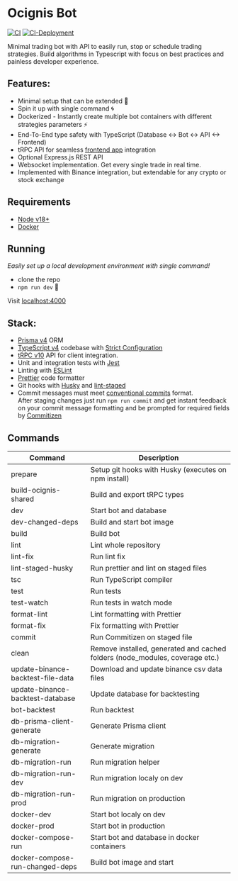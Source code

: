 # Ocignis Bot

[![CI][ci-badge]][ci-url]
[![CI-Deployment][ci-deployment-badge]][ci-deployment-url]

Minimal trading bot with API to easily run, stop or schedule trading strategies. Build algorithms in Typescript with focus on best practices and painless developer experience.

## Features:

- Minimal setup that can be extended 🔧
- Spin it up with single command 🌀
- Dockerized - Instantly create multiple bot containers with different strategies parameters ⚡
- End-To-End type safety with TypeScript (Database <-> Bot <-> API <-> Frontend)
- tRPC API for seamless [frontend app](https://github.com/ocignis/ocignis-fe) integration
- Optional Express.js REST API
- Websocket implementation. Get every single trade in real time.
- Implemented with Binance integration, but extendable for any crypto or stock exchange

## Requirements

- [Node v18+](https://nodejs.org/)
- [Docker](https://www.docker.com/)

## Running

_Easily set up a local development environment with single command!_

- clone the repo
- `npm run dev` 🚀

Visit [localhost:4000](http://localhost:4000/)

## Stack:

- [Prisma v4](https://www.prisma.io/) ORM
- [TypeScript v4](https://github.com/microsoft/TypeScript) codebase with [Strict Configuration](https://typescript-eslint.io/docs/linting/configs#strict)
- [tRPC v10](https://trpc.io/) API for client integration.
- Unit and integration tests with [Jest](https://github.com/facebook/jest)
- Linting with [ESLint](https://eslint.org/)
- [Prettier](https://prettier.io/) code formatter
- Git hooks with [Husky](https://github.com/typicode/husky) and [lint-staged](https://github.com/okonet/lint-staged)
- Commit messages must meet [conventional commits](https://www.conventionalcommits.org/en/v1.0.0/) format.  
  After staging changes just run `npm run commit` and get instant feedback on your commit message formatting and be prompted for required fields by [Commitizen](https://github.com/commitizen/cz-cli)

## Commands

| Command                           | Description                                                                  |
| --------------------------------- | ---------------------------------------------------------------------------- |
| prepare                           | Setup git hooks with Husky (executes on npm install)                         |
| build-ocignis-shared              | Build and export tRPC types                                                  |
| dev                               | Start bot and database                                                       |
| dev-changed-deps                  | Build and start bot image                                                    |
| build                             | Build bot                                                                    |
| lint                              | Lint whole repository                                                        |
| lint-fix                          | Run lint fix                                                                 |
| lint-staged-husky                 | Run prettier and lint on staged files                                        |
| tsc                               | Run TypeScript compiler                                                      |
| test                              | Run tests                                                                    |
| test-watch                        | Run tests in watch mode                                                      |
| format-lint                       | Lint formatting with Prettier                                                |
| format-fix                        | Fix formatting with Prettier                                                 |
| commit                            | Run Commitizen on staged file                                                |
| clean                             | Remove installed, generated and cached folders (node_modules, coverage etc.) |
| update-binance-backtest-file-data | Download and update binance csv data files                                   |
| update-binance-backtest-database  | Update database for backtesting                                              |
| bot-backtest                      | Run backtest                                                                 |
| db-prisma-client-generate         | Generate Prisma client                                                       |
| db-migration-generate             | Generate migration                                                           |
| db-migration-run                  | Run migration helper                                                         |
| db-migration-run-dev              | Run migration localy on dev                                                  |
| db-migration-run-prod             | Run migration on production                                                  |
| docker-dev                        | Start bot localy on dev                                                      |
| docker-prod                       | Start bot in production                                                      |
| docker-compose-run                | Start bot and database in docker containers                                  |
| docker-compose-run-changed-deps   | Build bot image and start                                                    |

<!-- Badges -->

[ci-badge]: https://github.com/ocignis/ocignis-bot/actions/workflows/CI.yml/badge.svg
[ci-url]: https://github.com/ocignis/ocignis-bot/actions/workflows/CI.yml
[ci-deployment-badge]: https://github.com/ocignis/ocignis-bot/actions/workflows/CI-Deployment.yml/badge.svg
[ci-deployment-url]: https://github.com/ocignis/ocignis-bot/actions/workflows/CI-Deployment.yml
